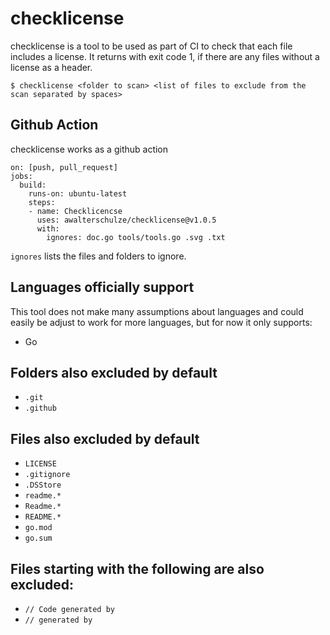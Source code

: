 # checklicense

checklicense is a tool to be used as part of CI to check that each file includes a license.
It returns with exit code 1, if there are any files without a license as a header.

```
$ checklicense <folder to scan> <list of files to exclude from the scan separated by spaces>
```

## Github Action

checklicense works as a github action

```
on: [push, pull_request]
jobs:
  build:
    runs-on: ubuntu-latest
    steps:
    - name: Checklicencse
      uses: awalterschulze/checklicense@v1.0.5
      with:
        ignores: doc.go tools/tools.go .svg .txt
```

`ignores` lists the files and folders to ignore.

## Languages officially support

This tool does not make many assumptions about languages and could easily be adjust to work for more languages, but for now it only supports:

* Go

## Folders also excluded by default

* `.git`
* `.github`

## Files also excluded by default

* `LICENSE`
* `.gitignore`
* `.DSStore`
* `readme.*`
* `Readme.*`
* `README.*`
* `go.mod`
* `go.sum`

## Files starting with the following are also excluded:

* `// Code generated by`
* `// generated by`


